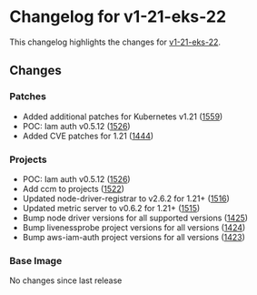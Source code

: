 # Changelog for v1-21-eks-22

This changelog highlights the changes for [v1-21-eks-22](https://github.com/aws/eks-distro/tree/v1-21-eks-22).

## Changes

### Patches
* Added additional patches for Kubernetes v1.21 ([1559](https://github.com/aws/eks-distro/pull/1559))
* POC: Iam auth v0.5.12 ([1526](https://github.com/aws/eks-distro/pull/1526))
* Added CVE patches for 1.21 ([1444](https://github.com/aws/eks-distro/pull/1444))

### Projects
* POC: Iam auth v0.5.12 ([1526](https://github.com/aws/eks-distro/pull/1526))
* Add ccm to projects ([1522](https://github.com/aws/eks-distro/pull/1522))
* Updated node-driver-registrar to v2.6.2 for 1.21+ ([1516](https://github.com/aws/eks-distro/pull/1516))
* Updated metric server to v0.6.2 for 1.21+ ([1515](https://github.com/aws/eks-distro/pull/1515))
* Bump node driver versions for all supported versions ([1425](https://github.com/aws/eks-distro/pull/1425))
* Bump livenessprobe project versions for all versions ([1424](https://github.com/aws/eks-distro/pull/1424))
* Bump aws-iam-auth project versions for all versions ([1423](https://github.com/aws/eks-distro/pull/1423))

### Base Image
No changes since last release

